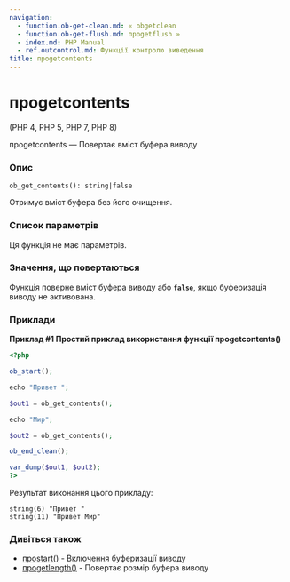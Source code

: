 ```yaml
---
navigation:
  - function.ob-get-clean.md: « obgetclean
  - function.ob-get-flush.md: проgetflush »
  - index.md: PHP Manual
  - ref.outcontrol.md: Функції контролю виведення
title: проgetcontents
---
```

# проgetcontents

(PHP 4, PHP 5, PHP 7, PHP 8)

проgetcontents — Повертає вміст буфера виводу

### Опис

```methodsynopsis
ob_get_contents(): string|false
```

Отримує вміст буфера без його очищення.

### Список параметрів

Ця функція не має параметрів.

### Значення, що повертаються

Функція поверне вміст буфера виводу або **`false`**, якщо буферизація виводу не активована.

### Приклади

**Приклад #1 Простий приклад використання функції **проgetcontents()****

```php
<?php

ob_start();

echo "Привет ";

$out1 = ob_get_contents();

echo "Мир";

$out2 = ob_get_contents();

ob_end_clean();

var_dump($out1, $out2);
?>
```

Результат виконання цього прикладу:

```
string(6) "Привет "
string(11) "Привет Мир"
```

### Дивіться також

-   [проstart()](function.ob-start.md) - Включення буферизації виводу
-   [проgetlength()](function.ob-get-length.md) - Повертає розмір буфера виводу
